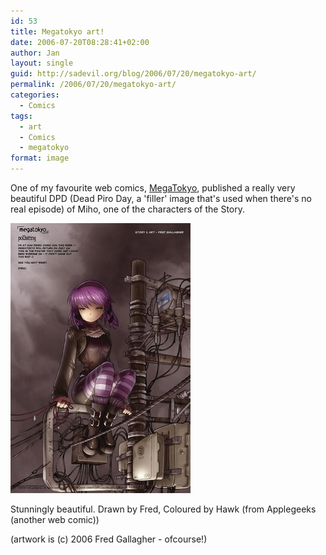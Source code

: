```yaml
---
id: 53
title: Megatokyo art!
date: 2006-07-20T08:28:41+02:00
author: Jan
layout: single
guid: http://sadevil.org/blog/2006/07/20/megatokyo-art/
permalink: /2006/07/20/megatokyo-art/
categories:
  - Comics
tags:
  - art
  - Comics
  - megatokyo
format: image
---
```

One of my favourite web comics, <a href="http://www.megatokyo.com/" target="_blank" rel="noopener">MegaTokyo</a>, published a really very beautiful DPD (Dead Piro Day, a 'filler' image that's used when there's no real episode) of Miho, one of the characters of the Story.

<a href="http://www.megatokyo.com/index.php?strip_id=884" target="_blank" rel="noopener"><img src="/assets/images/2005/11/0884_G-sm.jpg" /></a>

Stunningly beautiful. Drawn by Fred, Coloured by Hawk (from Applegeeks (another web comic))

(artwork is (c) 2006 Fred Gallagher - ofcourse!)